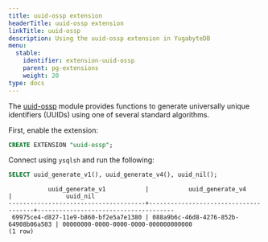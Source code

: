 ```yaml
---
title: uuid-ossp extension
headerTitle: uuid-ossp extension
linkTitle: uuid-ossp
description: Using the uuid-ossp extension in YugabyteDB
menu:
  stable:
    identifier: extension-uuid-ossp
    parent: pg-extensions
    weight: 20
type: docs
---
```


The [uuid-ossp](https://www.postgresql.org/docs/11/uuid-ossp.html) module provides functions to generate universally unique identifiers (UUIDs) using one of several standard algorithms.

First, enable the extension:

```sql
CREATE EXTENSION "uuid-ossp";
```

Connect using `ysqlsh` and run the following:

```sql
SELECT uuid_generate_v1(), uuid_generate_v4(), uuid_nil();
```

```output
           uuid_generate_v1           |           uuid_generate_v4           |               uuid_nil
--------------------------------------+--------------------------------------+--------------------------------------
 69975ce4-d827-11e9-b860-bf2e5a7e1380 | 088a9b6c-46d8-4276-852b-64908b06a503 | 00000000-0000-0000-0000-000000000000
(1 row)
```
